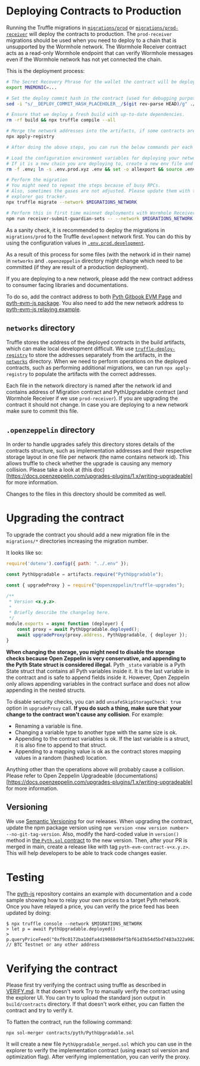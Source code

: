 # Deploying Contracts to Production

Running the Truffle migrations in [`migrations/prod`](migrations/prod) or [`migrations/prod-receiver`](migrations/prod-receiver/) will deploy the contracts to production. The `prod-receiver` migrations should be used when you need to deploy to a chain that is unsupported by the Wormhole network. The Wormhole Receiver contract acts as a read-only Wormhole endpoint that can verify Wormhole messages even if the Wormhole network has not yet connected the chain.

This is the deployment process:

```bash
# The Secret Recovery Phrase for the wallet the contract will be deployed from.
export MNEMONIC=...

# Set the deploy commit hash in the contract (used for debugging purposes)
sed -i "s/__DEPLOY_COMMIT_HASH_PLACEHOLER__/$(git rev-parse HEAD)/g" ./contracts/pyth/Pyth.sol

# Ensure that we deploy a fresh build with up-to-date dependencies.
rm -rf build && npx truffle compile --all

# Merge the network addresses into the artifacts, if some contracts are already deployed.
npx apply-registry

# After doing the above steps, you can run the below commands per each network.

# Load the configuration environment variables for deploying your network. make sure to use right env file.
# If it is a new chain you are deploying to, create a new env file and commit it to the repo.
rm -f .env; ln -s .env.prod.xyz .env && set -o allexport && source .env set && set +o allexport

# Perform the migration
# You might need to repeat the steps because of busy RPCs.
# Also, sometimes the gases are not adjusted. Please update them with the network
# explorer gas tracker.
npx truffle migrate --network $MIGRATIONS_NETWORK

# Perform this in first time mainnet deployments with Wormhole Receiver. (Or when guardian sets are upgraded)
npm run receiver-submit-guardian-sets -- --network $MIGRATIONS_NETWORK
```

As a sanity check, it is recommended to deploy the  migrations in `migrations/prod` to the Truffle `development` network first. You can do this by using the configuration values in [`.env.prod.development`](.env.prod.development).

As a result of this process for some files (with the network id in their name) in `networks` and `.openzeppelin` directory might change which need to be committed (if they are result of a production deployment).

If you are deploying to a new network, please add the new contract address to consumer facing libraries and documentations.

To do so, add the contract address to both [Pyth Gitbook EVM Page](https://github.com/pyth-network/pyth-gitbook/blob/main/consumers/evm.md) and [pyth-evm-js package](https://github.com/pyth-network/pyth-js/blob/main/pyth-evm-js/src/index.ts#L13). You also need to add the new network address to [pyth-evm-js relaying example](https://github.com/pyth-network/pyth-js/blob/main/pyth-evm-js/src/examples/EvmRelay.ts#L47).

## `networks` directory
Truffle stores the address of the deployed contracts in the build artifacts, which can make local development difficult. We use [`truffle-deploy-registry`](https://github.com/MedXProtocol/truffle-deploy-registry) to store the addresses separately from the artifacts, in the [`networks`](networks) directory. When we need to perform operations on the deployed contracts, such as performing additional migrations, we can run `npx apply-registry` to populate the artifacts with the correct addresses.

Each file in the network directory is named after the network id and contains address of Migration contract and PythUpgradable contract
(and Wormhole Receiver if we use `prod-receiver`). If you are upgrading the contract it should not change. In case you are deploying to a new network make sure to commit this file.

## `.openzeppelin` directory
In order to handle upgrades safely this directory stores details of the contracts structure, such as implementation addresses
and their respective storage layout in one file per network (the name contains network id). This allows truffle to 
check whether the upgrade is causing any memory collision. Please take a look at (this doc)[https://docs.openzeppelin.com/upgrades-plugins/1.x/writing-upgradeable] 
for more information.

Changes to the files in this directory should be commited as well.

# Upgrading the contract
To upgrade the contract you should add a new migration file in the `migrations/*` directories increasing the migration number.

It looks like so:

```javascript
require('dotenv').config({ path: "../.env" });

const PythUpgradable = artifacts.require("PythUpgradable");

const { upgradeProxy } = require("@openzeppelin/truffle-upgrades");

/**
 * Version <x.y.z>.
 * 
 * Briefly describe the changelog here.
 */
module.exports = async function (deployer) {
    const proxy = await PythUpgradable.deployed();
    await upgradeProxy(proxy.address, PythUpgradable, { deployer });
}
```

**When changing the storage, you might need to disable the storage checks because Open Zeppelin is very conservative,
and appending to the Pyth State struct is considered illegal.** Pyth `_state` variable is a Pyth State
struct that contains all Pyth variables inside it. It is the last variable in the contract
and is safe to append fields inside it. However, Open Zeppelin only allows appending variables
in the contract surface and does not allow appending in the nested structs.

To disable security checks, you can add 
`unsafeSkipStorageCheck: true` option in `upgradeProxy` call. **If you do such a thing, 
make sure that your change to the contract won't cause any collision**. For example:
- Renaming a variable is fine.
- Changing a variable type to another type with the same size is ok.
- Appending to the contract variables is ok. If the last variable is a struct, it is also fine
  to append to that struct.
- Appending to a mapping value is ok as the contract stores mapping values in a random (hashed) location.

Anything other than the operations above will probably cause a collision. Please refer to Open Zeppelin Upgradeable
(documentations)[https://docs.openzeppelin.com/upgrades-plugins/1.x/writing-upgradeable] for more information.

## Versioning

We use [Semantic Versioning](https://semver.org/) for our releases. When upgrading the contract, update the npm package version using
`npm version <new version number> --no-git-tag-version`. Also, modify the hard-coded value in `version()` method in
[the `Pyth.sol` contract](./contracts/pyth/Pyth.sol) to the new version. Then, after your PR is merged in main, create a release like with tag `pyth-evm-contract-v<x.y.z>`. This will help developers to be able to track code changes easier.

# Testing

The [pyth-js][] repository contains an example with documentation and a code sample showing how to relay your own prices to a
target Pyth network. Once you have relayed a price, you can verify the price feed has been updated by doing:

```
$ npx truffle console --network $MIGRATIONS_NETWORK
> let p = await PythUpgradable.deployed()
> p.queryPriceFeed("0xf9c0172ba10dfa4d19088d94f5bf61d3b54d5bd7483a322a982e1373ee8ea31b") // BTC Testnet or any other address
```

[pyth-js]: https://github.com/pyth-network/pyth-js/tree/main/pyth-evm-js#evmrelay

# Verifying the contract

Please first try verifying the contract using truffle as described in [VERIFY.md](./VERIFY.md). It that doesn't work
Try to manually verify the contract using the explorer UI. You can try to upload the standard json output in `build/contracts`
directory. If that doesn't work either, you can flatten the contract and try to verify it.

To flatten the contract, run the following command:

`npx sol-merger contracts/pyth/PythUpgradable.sol`

It will create a new file `PythUpgradable_merged.sol` which you can use in the explorer to verify the implementation contract (using exact sol version and optimization flag). After verifying implementation, you can verify the proxy.
